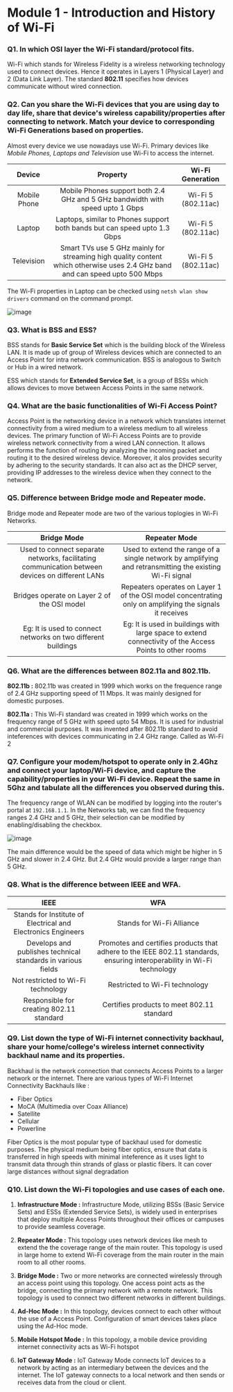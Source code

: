 # Module 1 - Introduction and History of Wi-Fi

### Q1. In which OSI layer the Wi-Fi standard/protocol fits.

Wi-Fi which stands for Wireless Fidelity is a wireless networking technology used to connect devices. Hence it operates in Layers 1 (Physical Layer) and 2 (Data Link Layer). The standard **802.11** specifies how devices communicate without wired connection.

### Q2. Can you share the Wi-Fi devices that you are using day to day life, share that device's wireless capability/properties after connecting to network. Match your device to corresponding Wi-Fi Generations based on properties.

Almost every device we use nowadays use Wi-Fi. Primary devices like _Mobile Phones, Laptops and Television_ use Wi-Fi to access the internet.

| Device | Property | Wi-Fi Generation |
| :---:  | :---:    | :---:            |
| Mobile Phone | Mobile Phones support both 2.4 GHz and 5 GHz bandwidth with speed upto 1 Gbps  | Wi-Fi 5 (802.11ac) |
| Laptop | Laptops, similar to Phones support both bands but can speed upto 1.3 Gbps | Wi-Fi 5 (802.11ac) |
| Television | Smart TVs use 5 GHz mainly for streaming high quality content which otherwise uses 2.4 GHz band and can speed upto 500 Mbps | Wi-Fi 5 (802.11ac) |

The Wi-Fi properties in Laptop can be checked using `netsh wlan show drivers` command on the command prompt.

  ![image](https://github.com/user-attachments/assets/1c5b67b9-d68c-450d-bcdc-4704d6592419)

### Q3. What is BSS and ESS?

BSS stands for **Basic Service Set** which is the building block of the Wireless LAN. It is made up of group of Wireless devices which are connected to an Access Point for intra network communication. BSS is analogous to Switch or Hub in a wired network.

ESS which stands for **Extended Service Set**, is a group of BSSs which allows devices to move between Access Points in the same network.

### Q4. What are the basic functionalities of Wi-Fi Access Point?

Access Point is the networking device in a network which translates internet connectivity from a wired medium to a wireless medium to all wireless devices. The primary function of Wi-Fi Access Points are to provide wireless network connectivity from a wired LAN connection. It allows performs the function of routing by analyzing the incoming packet and routing it to the desired wireless device. Moreover, it alos provides security by adhering to the security standards. It can also act as the DHCP server, providing IP addresses to the wireless device when they connect to the network.

### Q5. Difference between Bridge mode and Repeater mode.

Bridge mode and Repeater mode are two of the various toplogies in Wi-Fi Networks.

| **Bridge Mode** | **Repeater Mode** |
|      :---:      |      :---:        |
| Used to connect separate networks, facilitating communication between devices on different LANs | Used to extend the range of a single network by amplifying and retransmitting the existing Wi-Fi signal |
| Bridges operate on Layer 2 of the OSI model | Repeaters operates on Layer 1 of the OSI model concentrating only on amplifying the signals it receives |
| Eg: It is used to connect networks on two different buildings | Eg: It is used in buildings with large space to extend connectivity of the Access Points to other rooms |

### Q6. What are the differences between 802.11a and 802.11b.

**802.11b :** 802.11b was created in 1999 which works on the frequence range of 2.4 GHz supporting speed of 11 Mbps. It was mainly designed for domestic purposes.

**802.11a :** This Wi-Fi standard was created in 1999 which works on the frequency range of 5 GHz with speed upto 54 Mbps. It is used for industrial and commercial purposes. It was invented after 802.11b standard  to avoid inteferences with devices communicating in 2.4 GHz range. Called as Wi-Fi 2

### Q7. Configure your modem/hotspot to operate only in 2.4Ghz and connect your laptop/Wi-Fi device, and capture the capability/properties in your Wi-Fi device. Repeat the same in 5Ghz and tabulate all the differences you observed during this.

The frequency range of WLAN can be modified by logging into the router's portal at `192.168.1.1`. In the Networks tab, we can find the frequency ranges 2.4 GHz and 5 GHz, their selection can be modified by enabling/disabling the checkbox.

  ![image](https://github.com/user-attachments/assets/a335dd65-1777-49c0-9dc7-89d2403497aa)

The main difference would be the speed of data which might be higher in 5 GHz and slower in 2.4 GHz. But 2.4 GHz would provide a larger range than 5 GHz.

### Q8. What is the difference between IEEE and WFA.

|  IEEE |  WFA  |
| :----: | :---: |
| Stands for Institute of Electrical and Electronics Engineers | Stands for Wi-Fi Alliance |
| Develops and publishes technical standards in various fields | Promotes and certifies products that adhere to the IEEE 802.11 standards, ensuring interoperability in Wi-Fi technology |
| Not restricted to Wi-Fi technology | Restricted to Wi-Fi technology |
| Responsible for creating 802.11 standard | Certifies products to meet 802.11 standard |

### Q9. List down the type of Wi-Fi internet connectivity backhaul, share your home/college's wireless internet connectivity backhaul name and its properties.
Backhaul is the network connection that connects Access Points to a larger network or the internet. There are various types of Wi-Fi Internet Connectivity Backhauls like :
- Fiber Optics
- MoCA (Multimedia over Coax Alliance)
- Satellite
- Cellular
- Powerline

Fiber Optics is the most popular type of backhaul used for domestic purposes. The physical medium being fiber optics, ensure that data is transferred in high speeds with minimal inteference as it uses light to transmit data through thin strands of glass or plastic fibers. It can cover large distances without signal degradation 

### Q10. List down the Wi-Fi topologies and use cases of each one.

1. **Infrastructure Mode :** Infrastructure Mode, utilizing BSSs (Basic Service Sets) and ESSs (Extended Service Sets), is widely used in enterprises that deploy multiple Access Points throughout their offices or campuses to provide seamless coverage. 

2. **Repeater Mode :** This topology uses network devices like mesh to extend the the coverage range of the main router. This topology is used in large home to extend Wi-Fi coverage from the main router in the main room to all other rooms.

3. **Bridge Mode :** Two or more networks are connected wirelessly through an access point using this topology. One access point acts as the bridge, connecting the primary network with a remote network. This topology is used to connect two different networks in different buildings.

4. **Ad-Hoc Mode :** In this topology, devices connect to each other without the use of a Access Point. Configuration of smart devices takes place using the Ad-Hoc mode.

5. **Mobile Hotspot Mode :** In this topology, a mobile device providing internet connectivity acts as Wi-Fi hotspot

6. **IoT Gateway Mode :** IoT Gateway Mode connects IoT devices to a network by acting as an intermediary between the devices and the internet. The IoT gateway connects to a local network and then sends or receives data from the cloud or client.

